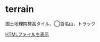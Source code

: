 # terrain
国土地理院標高タイル、◯百名山、トラック

[HTMLファイルを表示](https://github.com/minator0477/terrain/blob/main/index.html)

